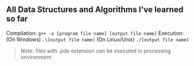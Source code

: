## All Data Structures and Algorithms I've learned so far
Compilation: `g++ -o [program file name] [output file name]`
Execution: (On Windows) `.\[output file name]` (On Linux/Unix) `./[output file name]`
> Note: files with .pde extension can be executed in processing environment
